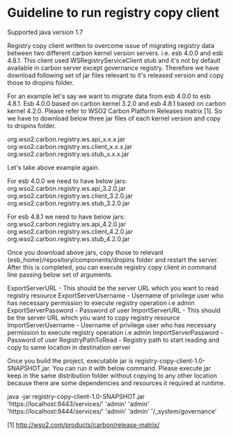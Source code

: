 Guideline to run registry copy client
=====================================
Supported java version 1.7

Registry copy client written to overcome issue of migrating registry data between two different carbon kernel version
servers. i.e. esb 4.0.0 and esb 4.8.1. This client used WSRegistryServiceClient stub and it's not by default available
in carbon server except governance registry. Therefore we have download following set of jar files relevant to it's
released version and copy those to dropins folder.

For an example let's say we want to migrate data from esb 4.0.0 to esb 4.8.1. Esb 4.0.0 based on carbon kernel 3.2.0
and esb 4.8.1 based on carbon kernel 4.2.0. Please refer to WSO2 Carbon Platform Releases matrix [1]. So we have to
download below three jar files of each kernel version and copy to dropins folder.

org.wso2.carbon.registry.ws.api_x.x.x.jar
org.wso2.carbon.registry.ws.client_x.x.x.jar
org.wso2.carbon.registry.ws.stub_x.x.x.jar

Let's take above example again.

For esb 4.0.0 we need to have below jars:
org.wso2.carbon.registry.ws.api_3.2.0.jar
org.wso2.carbon.registry.ws.client_3.2.0.jar
org.wso2.carbon.registry.ws.stub_3.2.0.jar

For esb 4.8.1 we need to have below jars:
org.wso2.carbon.registry.ws.api_4.2.0.jar
org.wso2.carbon.registry.ws.client_4.2.0.jar
org.wso2.carbon.registry.ws.stub_4.2.0.jar

Once you download above jars, copy those to relevant {esb_home}/repository/components/dropins folder and restart the
server. After this is completed, you can execute registry copy client in command line passing below set of arguments.

ExportServerURL - This should be the server URL which you want to read registry resource
ExportServerUsername - Username of privilege user who has necessary permission to execute registry operation i.e admin
ExportServerPassword - Password of user
ImportServerURL - This should be the server URL which you want to copy registry resource
ImportServerUsername - Username of privilege user who has necessary permission to execute registry operation i.e admin
ImportServerPassword - Password of user
RegistryPathToRead - Registry path to start reading and copy to same location in destination server

Once you build the project, executable jar is registry-copy-client-1.0-SNAPSHOT.jar. You can run it with below command. 
Please execute jar keep in the same distribution folder without copying to any other location because there are some 
dependencies and resources it required at runtime.

java -jar registry-copy-client-1.0-SNAPSHOT.jar 'https://localhost:9443/services/' 'admin' 'admin' 'https://localhost:9444/services/' 'admin' 'admin' '/_system/governance'

[1] http://wso2.com/products/carbon/release-matrix/
